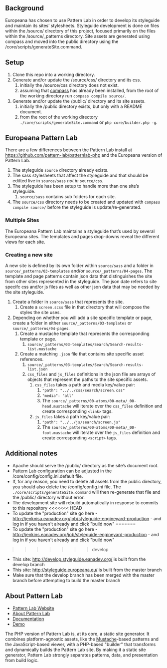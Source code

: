 ## Background
Europeana has chosen to use Pattern Lab in order to develop its styleguide and maintain its sites’ stylesheets. Styleguide development is done on files within the /source/ directory of this project, focused primarily on the files within the /source/_patterns directory. Site assets are generated using compass and moved into the public directory using the /core/scripts/generateSite.command.

## Setup
1. Clone this repo into a working directory.
1. Generate and/or update the /source/css/ directory and its css.
   1. initially the /source/css directory does not exist.
   1. assuming that [compass](http://compass-style.org/install/ "compass install page") has already been installed, from the root of the working directory run `compass compile source/`.
1. Generate and/or update the /public/ directory and its site assets.
   1. initially the /public directory exists, but only with a README document.
   1. from the root of the working directory `./core/scripts/generateSite.command` or `php core/builder.php -g`.

## Europeana Pattern Lab
There are a few differences between the Pattern Lab install at https://github.com/pattern-lab/patternlab-php and the Europeana version of Pattern Lab.

1. The styleguide `source` directory already exists.
1. The sass stylesheets that affect the styleguide and that should be editted live in `source/sass` _not in_ `source/css`.
1. The styleguide has been setup to handle more than one site’s styleguide.
   1. `source/sass` contains sub folders for each site.
1. The `source/css` directory needs to be created and updated with `compass compile source/` before the styleguide is update/re-generated.

### Multiple Sites
The Europeana Pattern Lab maintains a styleguide that’s used by several Europeana sites. The templates and pages drop-downs reveal the different views for each site.

### Creating a new site
A new site is defined by its own folder within `source/sass` and a folder in `source/_patterns/03-templates` and/or `source/_patterns/04-pages`. The template and page patterns contain json data that distinguishes the site from other sites represented in the styleguide. The json date refers to site specifc css and/or js files as well as other json data that may be needed by the site styleguide.

1. Create a folder in `source/sass` that represents the site.
   1. Create a `screen.scss` file in that directory that will compose the styles the site uses.
1. Depending on whether you will add a site specific template or page, create a folder in either `source/_patterns/03-templates` or `source/_patterns/04-pages`.
   1. Create a mustache template that represents the corresponding template or page.
      1. `source/_patterns/03-templates/Search/Search-results-list.mustache`
   1. Create a matching `.json` file that contains site specific asset references.
      1. `source/_patterns/03-templates/Search/Search-results-list.json`
      1. `css_files` and `js_files` definitions in the json file are arrays of objects that represent the paths to the site specific assets.
         1. `css_files` takes a path and media key/value pair:
            1. `"path": "../../css/search/screen.css"`
            1. `"media": "all"`
            1. The `source/_patterns/00-atoms/00-meta/_00-head.mustache` will iterate over the `css_files` definition and create corresponding `<link>` tags.
         1. `js_files` takes a path key/value pair:
            1. `"path": "../../js/search/screen.js"`
            1. The `source/_patterns/00-atoms/00-meta/_00-foot.mustache` will iterate over the `js_files` definition and create corresponding `<script>` tags.

## Additional notes
* Apache should serve the /public/ directory as the site’s document root.
* Pattern Lab configuration can be adjusted in the /core/config/config.ini.default file.
* If, for any reason, you need to delete all assets from the public directory, you should also delete the /config/config.ini file. The `./core/scripts/generateSite.command` will then re-generate that file and the /public/ directory without error.
* The development site will rebuild automatically in response to commits to this repository
<<<<<<< HEAD
* To update the "production" site go here - http://jenknisa.eanadev.org/job/styleguide-engineyard-production - and log in if you haven't already and click "build now"
=======
* To update the "production" site go here - http://jenkins.eanadev.org/job/styleguide-engineyard-production - and log in if you haven't already and click "build now"
>>>>>>> develop
* This site: http://develop.styleguide.eanadev.org/ is built from the develop branch
* This site: http://styleguide.europeana.eu/ is built from the master branch
* Make sure that the develop branch has been merged with the master branch before attempting to build the master branch

## About Pattern Lab
- [Pattern Lab Website](http://patternlab.io/)
- [About Pattern Lab](http://patternlab.io/about.html)
- [Documentation](http://patternlab.io/docs/index.html)
- [Demo](http://demo.patternlab.io/)

The PHP version of Pattern Lab is, at its core, a static site generator. It combines platform-agnostic assets, like the [Mustache](http://mustache.github.io/)-based patterns and the JavaScript-based viewer, with a PHP-based "builder" that transforms and dynamically builds the Pattern Lab site. By making it a static site generator, Pattern Lab strongly separates patterns, data, and presentation from build logic.
